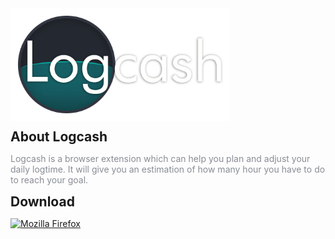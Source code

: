 
<h1 align="left" style="outline: none; border: none; padding: 0; margin: 0">
	<img src="logcash-line.png" width="350px">
</h1>

<h2 style="outline: none; border: none; padding: 0; margin: 6px 0">About Logcash</h2>
<p style="color: #888d94">
Logcash is a browser extension which can help you plan and adjust your daily logtime. It will give you an estimation of how many hour you have to do to reach your goal.

<h2 style="outline: none; border: none; padding: 0; margin: 6px 0">Download</h2>

[<img src="https://www.mozilla.org/media/img/structured-data/logo-firefox-browser.fbc7ffbb50fd.png" width="64" alt="Mozilla Firefox" title="Download for Mozilla Firefox">](https://github.com/InpasM/logcash/releases/download/v1.1.0/logcash-firefox-1.1.xpi)
